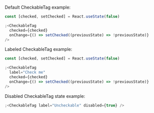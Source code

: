 Default CheckableTag example:

```js
const [checked, setChecked] = React.useState(false)

;<CheckableTag
  checked={checked}
  onChange={() => setChecked((previousState) => !previousState)}
/>
```

Labeled CheckableTag example:

```js
const [checked, setChecked] = React.useState(false)

;<CheckableTag
  label="Check me"
  checked={checked}
  onChange={() => setChecked((previousState) => !previousState)}
/>
```

Disabled CheckableTag state example:

```js
;<CheckableTag label="Uncheckable" disabled={true} />
```
